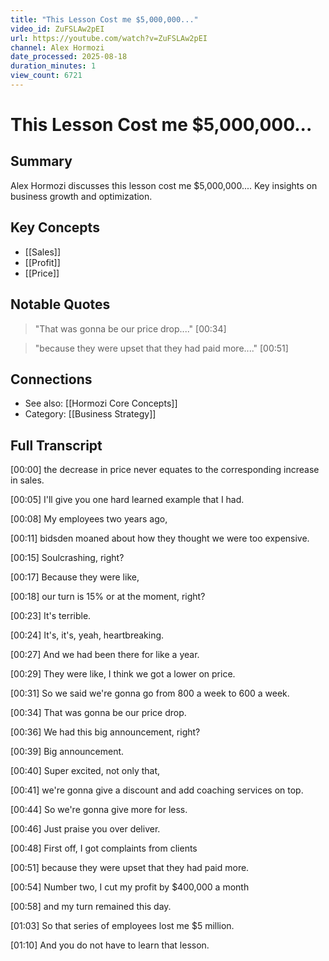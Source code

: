 ```yaml
---
title: "This Lesson Cost me $5,000,000..."
video_id: ZuFSLAw2pEI
url: https://youtube.com/watch?v=ZuFSLAw2pEI
channel: Alex Hormozi
date_processed: 2025-08-18
duration_minutes: 1
view_count: 6721
---
```

# This Lesson Cost me $5,000,000...

## Summary
Alex Hormozi discusses this lesson cost me $5,000,000.... Key insights on business growth and optimization.

## Key Concepts
- [[Sales]]
- [[Profit]]
- [[Price]]

## Notable Quotes
> "That was gonna be our price drop...." [00:34]

> "because they were upset that they had paid more...." [00:51]

## Connections
- See also: [[Hormozi Core Concepts]]
- Category: [[Business Strategy]]

## Full Transcript
[00:00] the decrease in price never equates to the corresponding increase in sales.

[00:05] I'll give you one hard learned example that I had.

[00:08] My employees two years ago,

[00:11] bidsden moaned about how they thought we were too expensive.

[00:15] Soulcrashing, right?

[00:17] Because they were like,

[00:18] our turn is 15% or at the moment, right?

[00:23] It's terrible.

[00:24] It's, it's, yeah, heartbreaking.

[00:27] And we had been there for like a year.

[00:29] They were like, I think we got a lower on price.

[00:31] So we said we're gonna go from 800 a week to 600 a week.

[00:34] That was gonna be our price drop.

[00:36] We had this big announcement, right?

[00:39] Big announcement.

[00:40] Super excited, not only that,

[00:41] we're gonna give a discount and add coaching services on top.

[00:44] So we're gonna give more for less.

[00:46] Just praise you over deliver.

[00:48] First off, I got complaints from clients

[00:51] because they were upset that they had paid more.

[00:54] Number two, I cut my profit by $400,000 a month

[00:58] and my turn remained this day.

[01:03] So that series of employees lost me $5 million.

[01:10] And you do not have to learn that lesson.

